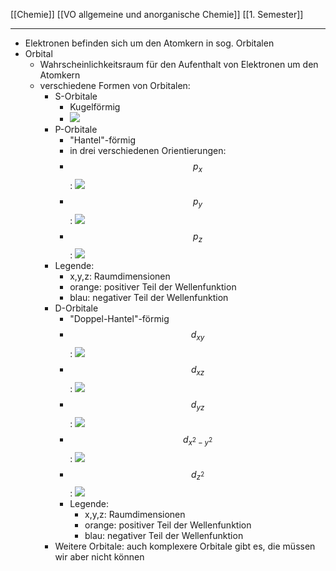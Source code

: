 [[Chemie]] [[VO allgemeine und anorganische Chemie]] [[1. Semester]]

---

- Elektronen befinden sich um den Atomkern in sog. Orbitalen
- Orbital
	- Wahrscheinlichkeitsraum für den Aufenthalt von Elektronen um den Atomkern
	- verschiedene Formen von Orbitalen:
		- S-Orbitale
			- Kugelförmig
			- ![](https://remnote-user-data.s3.amazonaws.com/T0nDuKUFS4LPaQORIwiFgesSD5X8TF9cGRikgREpceO87hR9zZE2NqPKN6h30O7m0FD9q0sz4U_F6N2cqFQT9vN2mErqy7wf5ZIkT8vJw36wMDrnhGqs1Rg6_6Pk9CJX)  
		- P-Orbitale
			- "Hantel"-förmig
			- in drei verschiedenen Orientierungen:
			- $$ p_x $$: ![](https://remnote-user-data.s3.amazonaws.com/YnOS4v-bfibOW2by094SFnxj1QrBhaXicDI5zb1fMZJ990-Ri2jV4l-1tal5DDG1kLewfvcL8stMfc3JgNBkHhq66Yb6u7c3RsJUzIxCOC3D-FgGQpa6S5pDlHBp0vsL)  
			- $$ p_y $$: ![](https://remnote-user-data.s3.amazonaws.com/L9WU8eRnWMoRsJtzzCoiembLanjGwrD-HwPNqNf98h_C042iZ3nDT1tho1XYIr0yo8gVcdGEEZ7RZz_WmlMzeHASCHF46qWlkMhCiTY7g6L_5KIATzh3f34z1_p3thI0)  
			- $$ p_z $$: ![](https://remnote-user-data.s3.amazonaws.com/5cirW1as8xsEkbFrGLbNERe1qmYcXCYxQPlLnK5977e72S3ga_5n6SKQzR36cNiDKV9eG9JG_zkuWMbg1r9XiEiHDI5bfDAMuurbQwO88ASSEjN7GCbWm5lwODvUefQh)  
		- Legende:
			- x,y,z: Raumdimensionen
			- orange: positiver Teil der Wellenfunktion
			- blau: negativer Teil der Wellenfunktion
		- D-Orbitale
			- "Doppel-Hantel"-förmig
			- $$ $$$$ d_{xy} $$: ![](https://remnote-user-data.s3.amazonaws.com/6oQwAuUmtDbNg8IBRjqV1zDpygCfFy9_LZVqI-ULEnbRFnGAyXPLyhf4fWq10UkkKYK-N3zOAYv8tB-36pXAtnWaJgUzfbjg5wPuhq_cyvDP_bgh3RZ-mK4lknxF_a0Z)  
			- $$d_{xz}$$: ![](https://remnote-user-data.s3.amazonaws.com/nMUSmcVZyAAuV-LGYw_UDiVOYygclqwMQPeK4SJqOJNNc_gN16zShIiruOBJ2tbzrphtjwrfq2GGLprsDOR60LqKbT-79brHvf4NocgYwevLUGbJZ6KelN8sj2gBmr0L)  
			- $$d_{yz}$$: ![](https://remnote-user-data.s3.amazonaws.com/7efd-1UDII6AmYd4wzXpLTXF7Av47Hc-Poy2e05fjm67Xo3FM5gKKCM3lzcv8-mXzpnHZjcJKNBrBPecxjyIztkqJ94w7XSTFFsv_se6L6XIZAz66ACAkv__1AgU7BnZ)  
			- $$d_{x^2-y^2}$$: ![](https://remnote-user-data.s3.amazonaws.com/3FdRQRKYJ-EuHHbCby7znRMd6AODXWWbS7CE9eUAbqZQkLJOQwIsnvxq_AVV9or-X81N6khKp2pfHvsx_SkARX17lJk2as4dD9QCuE3eRZUav6uK6Tb8hyYaRgUL44Bo)  
			- $$d_{z^2}$$: ![](https://remnote-user-data.s3.amazonaws.com/jlbHFyD3ij5r2eoIsWgbN32NVG9w-y44rKWOiapIminJ_2JUdM2609Pka9YdEdOyXGKT2b9aDuVl17YEM_sx9h8xehiDPnCQtBHKNMIRKVRN1rNztAMMnF0KKEfFBLrj)
			- Legende:
				- x,y,z: Raumdimensionen
				- orange: positiver Teil der Wellenfunktion
				- blau: negativer Teil der Wellenfunktion
		- Weitere Orbitale: auch komplexere Orbitale gibt es, die müssen wir aber nicht können
